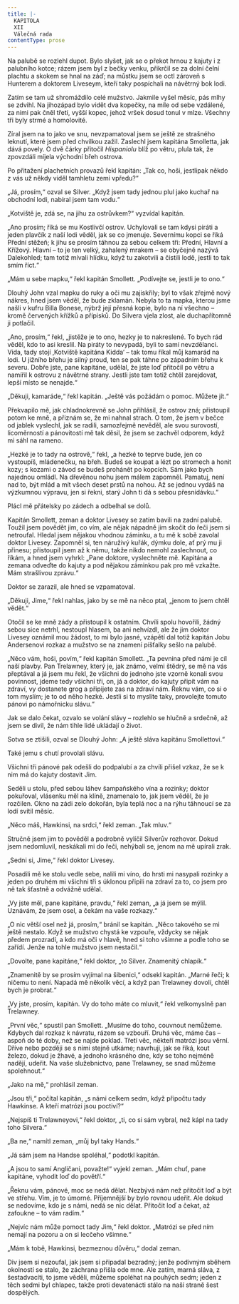 ```yaml
---
title: |-
  KAPITOLA
  XII
  Válečná rada
contentType: prose
---
```


Na palubě se rozlehl dupot. Bylo slyšet, jak se o překot hrnou z kajuty i z palubního kotce; rázem jsem byl z bečky venku, přikrčil se za dolní čelní plachtu a skokem se hnal na záď; na můstku jsem se octl zároveň s Hunterem a doktorem Liveseym, kteří taky pospíchali na návětrný bok lodi.

Zatím se tam už shromáždilo celé mužstvo. Jakmile vyšel měsíc, pás mlhy se zdvihl. Na jihozápad bylo vidět dva kopečky, na míle od sebe vzdálené, za nimi pak čněl třetí, vyšší kopec, jehož vršek dosud tonul v mlze. Všechny tři byly strmé a homolovité.

Zíral jsem na to jako ve snu, nevzpamatoval jsem se ještě ze strašného leknutí, které jsem před chvilkou zažil. Zaslechl jsem kapitána Smolletta, jak dává povely. O dvě čárky přitočil _Hispaniolu_ blíž po větru, plula tak, že zpovzdáli míjela východní břeh ostrova.

Po přitažení plachetních provazů řekl kapitán: „Tak co, hoši, jestlipak někdo z vás už někdy viděl tamhletu zemi vpředu?“

„Já, prosím,“ ozval se Silver. „Když jsem tady jednou plul jako kuchař na obchodní lodi, nabíral jsem tam vodu.“

„Kotviště je, zdá se, na jihu za ostrůvkem?“ vyzvídal kapitán.

„Ano prosím; říká se mu Kostlivčí ostrov. Uchylovali se tam kdysi piráti a jeden plavčík z naší lodi věděl, jak se co jmenuje. Severnímu kopci se říká Přední stěžeň; k jihu se prosím táhnou za sebou celkem tři: Přední, Hlavní a Křížový. Hlavní – to je ten velký, zahalený mrakem – se obyčejně nazývá Dalekohled; tam totiž mívali hlídku, když tu zakotvili a čistili lodě, jestli to tak smím říct.“

„Mám u sebe mapku,“ řekl kapitán Smollett. „Podívejte se, jestli je to ono.“

Dlouhý John vzal mapku do ruky a oči mu zajiskřily; byl to však zřejmě nový nákres, hned jsem věděl, že bude zklamán. Nebyla to ta mapka, kterou jsme našli v kufru Billa Bonese, nýbrž její přesná kopie, bylo na ní všechno – kromě červených křížků a přípisků. Do Silvera vjela zlost, ale duchapřítomně ji potlačil.

„Ano, prosím,“ řekl, „jistěže je to ono, hezky je to nakreslené. To bych rád věděl, kdo to asi kreslil. Na piráty to nevypadá, byli to samí nevzdělanci. Vida, tady stojí ‚Kotviště kapitána Kidda‘ – tak tomu říkal můj kamarád na lodi. U jižního břehu je silný proud, ten se pak táhne po západním břehu k severu. Dobře jste, pane kapitáne, udělal, že jste loď přitočil po větru a namířil k ostrovu z návětrné strany. Jestli jste tam totiž chtěl zarejdovat, lepší místo se nenajde.“

„Děkuji, kamaráde,“ řekl kapitán. „Ještě vás požádám o pomoc. Můžete jít.“

Překvapilo mě, jak chladnokrevně se John přihlásil, že ostrov zná; přistoupil potom ke mně, a přiznám se, že mi nahnal strach. O tom, že jsem v bečce od jablek vyslechl, jak se radili, samozřejmě nevěděl, ale svou surovostí, licoměrností a pánovitostí mě tak děsil, že jsem se zachvěl odporem, když mi sáhl na rameno.

„Hezké je to tady na ostrově,“ řekl, „a hezké to teprve bude, jen co vystoupíš, mládenečku, na břeh. Budeš se koupat a lézt po stromech a honit kozy; s kozami o závod se budeš prohánět po kopcích. Sám jako bych najednou omládl. Na dřevěnou nohu jsem málem zapomněl. Pamatuj, není nad to, být mlád a mít všech deset prstů na nohou. Až se jednou vydáš na výzkumnou výpravu, jen si řekni, starý John ti dá s sebou přesnídávku.“

Plácl mě přátelsky po zádech a odbelhal se dolů.

Kapitán Smollett, zeman a doktor Livesey se zatím bavili na zadní palubě. Toužil jsem povědět jim, co vím, ale nějak nápadně jim skočit do řeči jsem si netroufal. Hledal jsem nějakou vhodnou záminku, a tu mě k sobě zavolal doktor Livesey. Zapomněl si, ten náruživý kuřák, dýmku dole, ať prý mu ji přinesu; přistoupil jsem až k němu, takže nikdo nemohl zaslechnout, co říkám, a hned jsem vyhrkl: „Pane doktore, vyslechněte mě. Kapitána a zemana odveďte do kajuty a pod nějakou záminkou pak pro mě vzkažte. Mám strašlivou zprávu.“

Doktor se zarazil, ale hned se vzpamatoval.

„Děkuji, Jime,“ řekl nahlas, jako by se mě na něco ptal, „jenom to jsem chtěl vědět.“

Otočil se ke mně zády a přistoupil k ostatním. Chvíli spolu hovořili, žádný sebou sice netrhl, nestoupl hlasem, ba ani nehvízdl, ale že jim doktor Livesey oznámil mou žádost, to mi bylo jasné, vzápětí dal totiž kapitán Jobu Andersenovi rozkaz a mužstvo se na znamení píšťalky sešlo na palubě.

„Něco vám, hoši, povím,“ řekl kapitán Smollett. „Ta pevnina před námi je cíl naší plavby. Pan Trelawney, který je, jak známo, velmi štědrý, se mě na vás přeptával a já jsem mu řekl, že všichni do jednoho jste vzorně konali svou povinnost, jdeme tedy všichni tři, on, já a doktor, do kajuty připít vám na zdraví, vy dostanete grog a připijete zas na zdraví nám. Řeknu vám, co si o tom myslím; je to od něho hezké. Jestli si to myslíte taky, provolejte tomuto pánovi po námořnicku slávu.“

Jak se dalo čekat, ozvalo se volání slávy – rozlehlo se hlučně a srdečně, až jsem se divil, že nám tihle lidé ukládají o život.

Sotva se ztišili, ozval se Dlouhý John: „A ještě sláva kapitánu Smollettovi.“

Také jemu s chutí provolali slávu.

Všichni tři pánové pak odešli do podpalubí a za chvíli přišel vzkaz, že se k nim má do kajuty dostavit Jim.

Seděli u stolu, před sebou láhev šampaňského vína a rozinky; doktor pokuřoval, vlásenku měl na klíně, znamenalo to, jak jsem věděl, že je rozčilen. Okno na zádi zelo dokořán, byla teplá noc a na rýhu táhnoucí se za lodí svítil měsíc.

„Něco máš, Hawkinsi, na srdci,“ řekl zeman. „Tak mluv.“

Stručně jsem jim to pověděl a podrobně vylíčil Silverův rozhovor. Dokud jsem nedomluvil, neskákali mi do řeči, nehýbali se, jenom na mě upírali zrak.

„Sedni si, Jime,“ řekl doktor Livesey.

Posadili mě ke stolu vedle sebe, nalili mi víno, do hrsti mi nasypali rozinky a jeden po druhém mi všichni tři s úklonou připili na zdraví za to, co jsem pro ně tak šťastně a odvážně udělal.

„Vy jste měl, pane kapitáne, pravdu,“ řekl zeman, „a já jsem se mýlil. Uznávám, že jsem osel, a čekám na vaše rozkazy.“

„O nic větší osel než já, prosím,“ bránil se kapitán. „Něco takového se mi ještě nestalo. Když se mužstvo chystá ke vzpouře, vždycky se nějak předem prozradí, a kdo má oči v hlavě, hned si toho všimne a podle toho se zařídí. Jenže na tohle mužstvo jsem nestačil.“

„Dovolte, pane kapitáne,“ řekl doktor, „to Silver. Znamenitý chlapík.“

„Znamenitě by se prosím vyjímal na šibenici,“ odsekl kapitán. „Marné řeči; k ničemu to není. Napadá mě několik věcí, a když pan Trelawney dovolí, chtěl bych je probrat.“

„Vy jste, prosím, kapitán. Vy do toho máte co mluvit,“ řekl velkomyslně pan Trelawney.

„První věc,“ spustil pan Smollett. „Musíme do toho, couvnout nemůžeme. Kdybych dal rozkaz k návratu, rázem se vzbouří. Druhá věc, máme čas – aspoň do té doby, než se najde poklad. Třetí věc, někteří matrózi jsou věrní. Dříve nebo později se s nimi stejně utkáme; navrhuji, jak se říká, kout železo, dokud je žhavé, a jednoho krásného dne, kdy se toho nejméně nadějí, udeřit. Na vaše služebnictvo, pane Trelawney, se snad můžeme spolehnout.“

„Jako na mě,“ prohlásil zeman.

„Jsou tři,“ počítal kapitán, „s námi celkem sedm, když připočtu tady Hawkinse. A kteří matrózi jsou poctiví?“

„Nejspíš ti Trelawneyovi,“ řekl doktor, „ti, co si sám vybral, než kápl na tady toho Silvera.“

„Ba ne,“ namítl zeman, „můj byl taky Hands.“

„Já sám jsem na Handse spoléhal,“ podotkl kapitán.

„A jsou to samí Angličani, považte!“ vyjekl zeman. „Mám chuť, pane kapitáne, vyhodit loď do povětří.“

„Řeknu vám, pánové, moc se nedá dělat. Nezbývá nám než přitočit loď a být ve střehu. Vím, je to úmorné. Příjemnější by bylo rovnou udeřit. Ale dokud se nedovíme, kdo je s námi, nedá se nic dělat. Přitočit loď a čekat, až zafoukne – to vám radím.“

„Nejvíc nám může pomoct tady Jim,“ řekl doktor. „Matrózi se před ním nemají na pozoru a on si lecčeho všimne.“

„Mám k tobě, Hawkinsi, bezmeznou důvěru,“ dodal zeman.

Div jsem si nezoufal, jak jsem si připadal bezradný; jenže podivným sběhem okolností se stalo, že záchrana přišla ode mne. Ale zatím, marná sláva, z šestadvacíti, to jsme věděli, můžeme spoléhat na pouhých sedm; jeden z těch sedmi byl chlapec, takže proti devatenácti stálo na naší straně šest dospělých.
